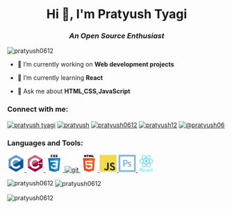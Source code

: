 <h1 align="center">Hi 👋, I'm Pratyush Tyagi</h1>
<h3 align="center"><i>An Open Source Enthusiast</i></h3>

<p align="left"> <img src="https://komarev.com/ghpvc/?username=pratyush0612&label=Profile%20views&color=0e75b6&style=flat" alt="pratyush0612" /> </p>

- 🔭 I’m currently working on **Web development projects**

- 🌱 I’m currently learning **React**

- 💬 Ask me about **HTML,CSS,JavaScript**

<h3 align="left">Connect with me:</h3>
<p align="left">
<a href="https://linkedin.com/in/pratyush tyagi" target="blank"><img align="center" src="https://raw.githubusercontent.com/rahuldkjain/github-profile-readme-generator/master/src/images/icons/Social/linked-in-alt.svg" alt="pratyush tyagi" height="30" width="40" /></a>
<a href="https://medium.com/pratyush" target="blank"><img align="center" src="https://raw.githubusercontent.com/rahuldkjain/github-profile-readme-generator/master/src/images/icons/Social/medium.svg" alt="pratyush" height="30" width="40" /></a>
<a href="https://www.codechef.com/users/pratyush0612" target="blank"><img align="center" src="https://cdn.jsdelivr.net/npm/simple-icons@3.1.0/icons/codechef.svg" alt="pratyush0612" height="30" width="40" /></a>
<a href="https://www.hackerrank.com/pratyush12" target="blank"><img align="center" src="https://raw.githubusercontent.com/rahuldkjain/github-profile-readme-generator/master/src/images/icons/Social/hackerrank.svg" alt="pratyush12" height="30" width="40" /></a>
<a href="https://www.hackerearth.com/@pratyush06" target="blank"><img align="center" src="https://raw.githubusercontent.com/rahuldkjain/github-profile-readme-generator/master/src/images/icons/Social/hackerearth.svg" alt="@pratyush06" height="30" width="40" /></a>
</p>

<h3 align="left">Languages and Tools:</h3>
<p align="left"> <a href="https://www.cprogramming.com/" target="_blank" rel="noreferrer"> <img src="https://raw.githubusercontent.com/devicons/devicon/master/icons/c/c-original.svg" alt="c" width="40" height="40"/> </a> <a href="https://www.w3schools.com/cpp/" target="_blank" rel="noreferrer"> <img src="https://raw.githubusercontent.com/devicons/devicon/master/icons/cplusplus/cplusplus-original.svg" alt="cplusplus" width="40" height="40"/> </a> <a href="https://www.w3schools.com/css/" target="_blank" rel="noreferrer"> <img src="https://raw.githubusercontent.com/devicons/devicon/master/icons/css3/css3-original-wordmark.svg" alt="css3" width="40" height="40"/> </a> <a href="https://git-scm.com/" target="_blank" rel="noreferrer"> <img src="https://www.vectorlogo.zone/logos/git-scm/git-scm-icon.svg" alt="git" width="40" height="40"/> </a> <a href="https://www.w3.org/html/" target="_blank" rel="noreferrer"> <img src="https://raw.githubusercontent.com/devicons/devicon/master/icons/html5/html5-original-wordmark.svg" alt="html5" width="40" height="40"/> </a> <a href="https://developer.mozilla.org/en-US/docs/Web/JavaScript" target="_blank" rel="noreferrer"> <img src="https://raw.githubusercontent.com/devicons/devicon/master/icons/javascript/javascript-original.svg" alt="javascript" width="40" height="40"/> </a> <a href="https://www.photoshop.com/en" target="_blank" rel="noreferrer"> <img src="https://raw.githubusercontent.com/devicons/devicon/master/icons/photoshop/photoshop-line.svg" alt="photoshop" width="40" height="40"/> </a> <a href="https://reactjs.org/" target="_blank" rel="noreferrer"> <img src="https://raw.githubusercontent.com/devicons/devicon/master/icons/react/react-original-wordmark.svg" alt="react" width="40" height="40"/> </a> </p>

<!-- <p align="center">
    <a href="https://github.com/Pratyush0612/github-readme-streak-stats">
        <img title="🔥 Get streak stats for your profile at git.io/streak-stats" alt="Subham Raoniar's streak" src="https://github-readme-streak-stats.herokuapp.com/?user=Pratyush0612&theme=black-ice&hide_border=true&stroke=0000&background=060A0CD0"/>
    </a>
</p> -->




<p><img align="left" src="https://github-readme-stats.vercel.app/api/top-langs?username=pratyush0612&show_icons=true&locale=en&layout=compact" alt="pratyush0612" /></p>

<!-- 
<br/>
    <a href="https://github.com/Pratyush0612/github-readme-stats"><img alt="Subham Raoniar's Github Stats" src="https://github-readme-stats.vercel.app/api?username=Pratyush0612&show_icons=true&count_private=true&theme=react&hide_border=true&bg_color=0D1117" /></a>
  <a href="https://github.com/Pratyush0612/github-readme-stats"><img alt="Subham Raoniar's Top Languages" src="https://github-readme-stats.vercel.app/api/top-langs/?username=Pratyush0612&langs_count=8&count_private=true&layout=compact&theme=react&hide_border=true&bg_color=0D1117" /></a>
  <br/> -->




<p>&nbsp;<img align="center" src="https://github-readme-stats.vercel.app/api?username=pratyush0612&show_icons=true&locale=en" alt="pratyush0612" /></p>

<p><img align="center" src="https://github-readme-streak-stats.herokuapp.com/?user=Pratyush0612&theme=black-ice&hide_border=true&stroke=0000&background=060A0CD0" alt="pratyush0612" /></p>
